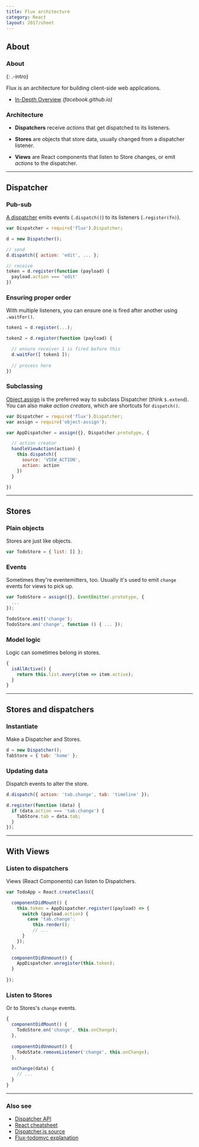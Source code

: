 ```yaml
---
title: Flux architecture
category: React
layout: 2017/sheet
---
```


## About

### About
{: .-intro}

Flux is an architecture for building client-side web applications.

* [In-Depth Overview](https://facebook.github.io/flux/docs/in-depth-overview/) _(facebook.github.io)_

### Architecture

* __Dispatchers__ receive *actions* that get dispatched to its listeners.

* __Stores__ are objects that store data, usually changed from a dispatcher listener.

* __Views__ are React components that listen to Store changes, or emit *actions* to the dispatcher.

----

## Dispatcher

### Pub-sub
[A dispatcher][dispatcher] emits events (`.dispatch()`) to its listeners (`.register(fn)`).

```js
var Dispatcher = require('flux').Dispatcher;

d = new Dispatcher();

// send
d.dispatch({ action: 'edit', ... };

// receive
token = d.register(function (payload) {
  payload.action === 'edit'
})
```

### Ensuring proper order

With multiple listeners, you can ensure one is fired after another using `.waitFor()`.

```js
token1 = d.register(...);

token2 = d.register(function (payload) {

  // ensure receiver 1 is fired before this
  d.waitFor([ token1 ]);
  
  // process here
})
```

### Subclassing

[Object.assign](https://developer.mozilla.org/en-US/docs/Web/JavaScript/Reference/Global_Objects/Object/assign) is the preferred way to subclass Dispatcher (think `$.extend`).<br>
You can also make *action creators*, which are shortcuts for `dispatch()`.

```js
var Dispatcher = require('flux').Dispatcher;
var assign = require('object-assign');

var AppDispatcher = assign({}, Dispatcher.prototype, {

  // action creator
  handleViewAction(action) {
    this.dispatch({
      source: 'VIEW_ACTION',
      action: action
    })
  } 

})
```

----

## Stores

### Plain objects
Stores are just like objects.

```js
var TodoStore = { list: [] };
```

### Events
Sometimes they're eventemitters, too. Usually it's used to emit `change` events for views to pick up.

```js
var TodoStore = assign({}, EventEmitter.prototype, {
  ...
});

TodoStore.emit('change');
TodoStore.on('change', function () { ... });
```

### Model logic
Logic can sometimes belong in stores.

```js
{
  isAllActive() {
    return this.list.every(item => item.active);
  }
}
```


----

## Stores and dispatchers

### Instantiate
Make a Dispatcher and Stores.

```js
d = new Dispatcher();
TabStore = { tab: 'home' };
```

### Updating data
Dispatch events to alter the store.

```js
d.dispatch({ action: 'tab.change', tab: 'timeline' });

d.register(function (data) {
  if (data.action === 'tab.change') {
    TabStore.tab = data.tab;
  }
});
```

----

## With Views

### Listen to dispatchers
Views (React Components) can listen to Dispatchers.

```js
var TodoApp = React.createClass({

  componentDidMount() {
    this.token = AppDispatcher.register((payload) => {
      switch (payload.action) {
        case 'tab.change':
          this.render();
          // ...
      }
    });
  },
  
  componentDidUnmount() {
    AppDispatcher.unregister(this.token);
  }
  
});
```

### Listen to Stores
Or to Stores's `change` events.

```js
{
  componentDidMount() {
    TodoStore.on('change', this.onChange);
  },
  
  componentDidUnmount() {
    TodoState.removeListener('change', this.onChange);
  },
  
  onChange(data) {
    // ...
  }
}
```

----

### Also see

* [Dispatcher API][dispatcher]
* [React cheatsheet](react.html)
* [Dispatcher.js source](https://github.com/facebook/flux/blob/master/src/Dispatcher.js)
* [Flux-todomvc explanation](https://github.com/facebook/flux/tree/master/examples/flux-todomvc)

[dispatcher]: http://facebook.github.io/flux/docs/dispatcher.html
